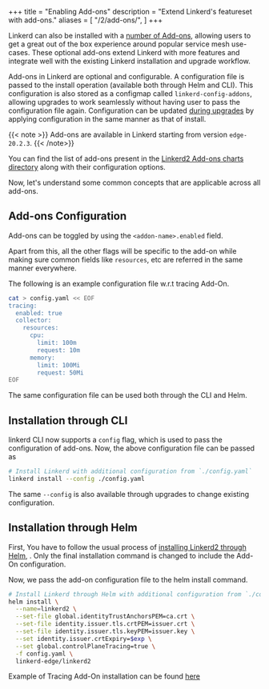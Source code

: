 +++
title = "Enabling Add-ons"
description = "Extend Linkerd's featureset with add-ons."
aliases = [
  "/2/add-ons/",
]
+++

Linkerd can also be installed with a
[number of Add-ons](https://github.com/linkerd/linkerd2/tree/stable-2.9.4/charts/add-ons),
allowing users to get a great out of the box experience around
popular service mesh use-cases.
These optional add-ons extend Linkerd with more features
and integrate well with the existing Linkerd installation and upgrade workflow.

Add-ons in Linkerd are optional and configurable. A configuration file is passed
to the install operation (available  both through Helm and CLI).
This configuration is also stored as a configmap called `linkerd-config-addons`,
allowing upgrades to work seamlessly without having user to pass the configuration
file again. Configuration can be updated [during upgrades](../upgrade/)
by applying configuration in the same manner as that of install.

{{< note >}}
Add-ons are available in Linkerd starting from version `edge-20.2.3`.
{{< /note>}}

You can find the list of add-ons present in the
[Linkerd2 Add-ons charts directory](https://github.com/linkerd/linkerd2/tree/stable-2.9.4/charts/add-ons)
along with their configuration options.

Now, let's understand some common concepts that are applicable across all add-ons.

## Add-ons Configuration

Add-ons can be toggled by using the `<addon-name>.enabled` field.

Apart from this, all the other flags will be specific to the add-on while making
sure common fields like `resources`, etc are referred in the same manner everywhere.

The following is an example configuration file w.r.t tracing Add-On.

```bash
cat > config.yaml << EOF
tracing:
  enabled: true
  collector:
    resources:
      cpu:
        limit: 100m
        request: 10m
      memory:
        limit: 100Mi
        request: 50Mi
EOF
```

The same configuration file can be used both through the CLI and Helm.

## Installation through CLI

linkerd CLI now supports a `config` flag, which is used to pass the configuration
of add-ons. Now, the above configuration file can be passed as

```bash
# Install Linkerd with additional configuration from `./config.yaml`
linkerd install --config ./config.yaml
```

The same `--config` is also available through upgrades to change existing configuration.

## Installation through Helm

First, You have to follow the
usual process of [installing Linkerd2 through Helm](../install-helm/),
. Only the final installation command is changed to include the Add-On configuration.

Now, we pass the add-on configuration file to the helm install command.

```bash
# Install Linkerd through Helm with additional configuration from `./config.yaml`
helm install \
  --name=linkerd2 \
  --set-file global.identityTrustAnchorsPEM=ca.crt \
  --set-file identity.issuer.tls.crtPEM=issuer.crt \
  --set-file identity.issuer.tls.keyPEM=issuer.key \
  --set identity.issuer.crtExpiry=$exp \
  --set global.controlPlaneTracing=true \
  -f config.yaml \
  linkerd-edge/linkerd2
```

Example of Tracing Add-On installation can be found [here](../distributed-tracing/)
